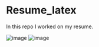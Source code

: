 # Resume_latex
In this repo I worked on my resume. 


![image](https://github.com/user-attachments/assets/b107582a-6764-4ba1-a744-733adbbb9b9d)
![image](https://github.com/user-attachments/assets/592931b8-f0b7-4c6e-ba4a-14879ada20e0)
